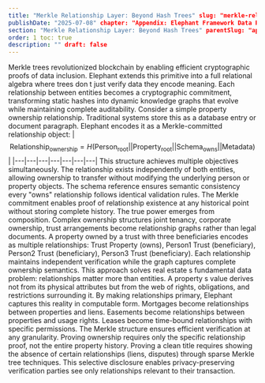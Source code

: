 ```yaml
---
title: "Merkle Relationship Layer: Beyond Hash Trees" slug: "merkle-relationship-layer-beyond-hash-trees"
publishDate: "2025-07-08" chapter: "Appendix: Elephant Framework Data Relationship Layer"
section: "Merkle Relationship Layer: Beyond Hash Trees" parentSlug: "appendix-elephant-framework-data-relationship-layer"
order: 1 toc: true
description: "" draft: false
---
```

Merkle trees revolutionized blockchain by enabling efficient cryptographic proofs of data inclusion. Elephant extends this primitive into a full relational algebra where trees don t just verify data they encode meaning. Each relationship between entities becomes a cryptographic commitment, transforming static hashes into dynamic knowledge graphs that evolve while maintaining complete auditability.
Consider a simple property ownership relationship. Traditional systems store this as a database entry or document paragraph. Elephant encodes it as a Merkle-committed relationship object:
| $$\text{Relationship}_{\text{ownership}} = H(\text{Person}_{\text{root}} | | \text{Property}_{\text{root}} | | \text{Schema}_{\text{owns}} | | \text{Metadata})$$ |
|---|---|---|---|---|---|---|
This structure achieves multiple objectives simultaneously. The relationship exists independently of both entities, allowing ownership to transfer without modifying the underlying person or property objects. The schema reference ensures semantic consistency every "owns" relationship follows identical validation rules. The Merkle commitment enables proof of relationship existence at any historical point without storing complete history.
The true power emerges from composition. Complex ownership structures joint tenancy, corporate ownership, trust arrangements become relationship graphs rather than legal documents. A property owned by a trust with three beneficiaries encodes as multiple relationships: Trust Property (owns), Person1 Trust (beneficiary), Person2 Trust (beneficiary), Person3 Trust (beneficiary). Each relationship maintains independent verification while the graph captures complete ownership semantics.
This approach solves real estate s fundamental data problem: relationships matter more than entities. A property s value derives not from its physical attributes but from the web of rights, obligations, and restrictions surrounding it. By making relationships primary, Elephant captures this reality in computable form. Mortgages become relationships between properties and liens. Easements become relationships between properties and usage rights. Leases become time-bound relationships with specific permissions.
The Merkle structure ensures efficient verification at any granularity. Proving ownership requires only the specific relationship proof, not the entire property history. Proving a clean title requires showing the absence of certain relationships (liens, disputes) through sparse Merkle tree techniques. This selective disclosure enables privacy-preserving verification parties see only relationships relevant to their transaction.